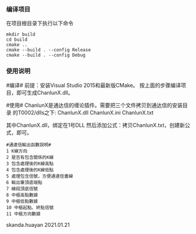 ### 编译项目

在项目根目录下执行以下命令

```
mkdir build
cd build
cmake ..
cmake --build . --config Release
cmake --build . --config Debug
```

### 使用说明
#编译#
前提：安装Visual Studio 2015和最新版CMake。
按上面的步骤编译项目，即可生成ChanlunX.dll。

#使用#
ChanlunX是通达信的缠论插件。需要把三个文件拷贝到通达信的安装目录
的T0002/dlls之下:
ChanlunX.dll
ChanlunX.ini
ChanlunX.txt

其中ChanlunX.dll，绑定在1号DLL
然后添加公式：拷贝ChanlunX.txt，创建新公式，即可。

```
#通達信輸出函數說明#
1 K線方向
2 是否有包含關係的K線
3 包含處理後的K線高點
4 包含處理後的K線低點
5 處理包含信號，方便通達信畫線
6 輸出筆頂底端點
7 線段頂底信號
8 中樞高點數據
9 中樞低點數據
10 中樞起點、終點信號
11 中樞方向數據
```

skanda.huayan
2021.01.21
